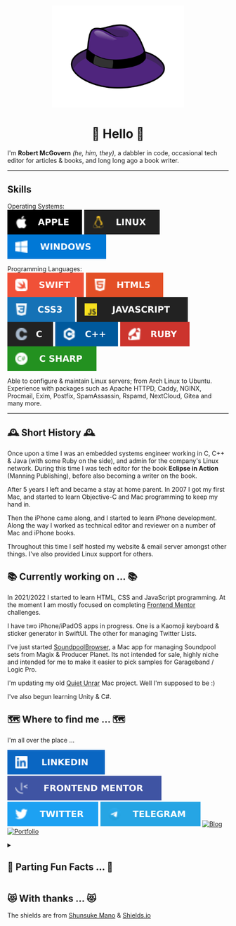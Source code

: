 <p align="middle">
<img src="images/purple_fedora.svg" width="300px" aria-hidden="true" alt="Purple Fedora" />
</p>

<h1 style="text-align:center">👋 Hello 👋</h1>

I'm **Robert McGovern** _(he, him, they)_, a dabbler in code, occasional tech editor for articles & books, and long long ago a book writer.

---
## Skills

<p>
Operating Systems: <br/>
<img src="images/apple.svg" style='vertical-align:middle' aria-label="Apple macOS">
<img src="images/linux.svg" style='vertical-align:middle' aria-label="Linux">
<img src="images/windows.svg" style='vertical-align:middle' aria-label="Microsoft Windows">
</p>

<p>
Programming Languages: <br/>
<img src="images/swift.svg" style='vertical-align:middle' aria-label="Swift">
<img src="images/html5.svg" style='vertical-align:middle' aria-label="HTML 5">
<img src="images/css3.svg" style='vertical-align:middle' aria-label="CSS 3">
<img src="images/javascript.svg" style='vertical-align:middle' aria-label="JavaScript">
<img src="images/c.svg" style='vertical-align:middle' aria-label="C">
<img src="images/c++.svg" style='vertical-align:middle' aria-label="C++">
<img src="images/ruby.svg" style='vertical-align:middle' aria-label="Ruby">
<img src="images/csharp.svg" style='vertical-align:middle' aria-label="C Sharp">

</p>

Able to configure & maintain Linux servers; from Arch Linux to Ubuntu. Experience with packages such as Apache HTTPD, Caddy, NGINX, Procmail, Exim, Postfix, SpamAssassin, Rspamd, NextCloud, Gitea and many more.

---

## 🕰️ Short History 🕰️

Once upon a time I was an embedded systems engineer working in C, C++ & Java (with some Ruby on the side), and admin for the company's Linux network. During this time I was tech editor for the book **Eclipse in Action** (Manning Publishing), before also becoming a writer on the book.

After 5 years I left and became a stay at home parent. In 2007 I got my first Mac, and started to learn Objective-C and Mac programming to keep my hand in.

Then the iPhone came along, and I started to learn iPhone development. Along the way I worked as technical editor and reviewer on a number of Mac and iPhone books.

Throughout this time I self hosted my website & email server amongst other things. I've also provided Linux support for others.

## 📚 Currently working on ... 📚

In 2021/2022 I started to learn HTML, CSS and JavaScript programming. At the moment I am mostly focused on completing [Frontend Mentor](https://www.frontendmentor.io/profile/tarasis) challenges.

I have two iPhone/iPadOS apps in progress. One is a Kaomoji keyboard & sticker generator in SwiftUI. The other for managing Twitter Lists.

I've just started [SoundpoolBrowser](https://github.com/tarasis/SoundpoolBrowser), a Mac app for managing Soundpool sets from Magix & Producer Planet. Its not intended for sale, highly niche and intended for me to make it easier to pick samples for Garageband / Logic Pro.

I'm updating my old [Quiet Unrar](https://github.com/tarasis/QuietUnrar) Mac project. Well I'm supposed to be :)

I've also begun learning Unity & C#.

## 🗺️ Where to find me ... 🗺️

I'm all over the place ...

[![LinkedIn](images/linkedin.svg)](https://www.linkedin.com/in/robertmcgovern/) [![FrontendMentor](images/frontendmentor.svg)](https://www.frontendmentor.io/profile/tarasis) [![Twitter](images/twitter.svg)](https://www.twitter.com/tarasis) [![Telegram](images/telegram.svg)](https://t.me/duemoko) [![Blog](https://img.shields.io/badge/-%20%20BLOG%20%20-blueviolet?style=for-the-badge)](https://tarasis.net) [![Portfolio](https://img.shields.io/badge/-%20%20Portfolio%20%20-blueviolet?style=for-the-badge)](https://rmcg.dev)



<!-- <p>
<img src="images/linkedin.svg" style='vertical-align:middle'> - [Robert McGovern](https://www.linkedin.com/in/robertmcgovern/)
</p> -->

<details><summary><h2>🤪 Parting Fun Facts ... 🤪</h2></summary>
<p>

### Why **Tarasis**?

It was a D&D character name I made up for a bard thief back in 89/90 when I was 13 or 14. Years later I discovered that it was the original name of the Roman Emperor [Zeno](https://en.wikipedia.org/wiki/Zeno_(emperor)), that it was the [name](http://www.tarasiselectric.com) of an electric company in the United States of America and the [surname](https://en.wikipedia.org/wiki/Konstantinos_Tarasis) of a Greek footballer & manager.

When I can't get `tarasis` as a username, then I use `duemoko`.

### Why a purple fedora?

I love the colour purple, and I often wear a black fedora.</p>
</details>

## 😻 With thanks ... 😻

The shields are from [Shunsuke Mano](https://github.com/progfay/shields-with-icon) & [Shields.io](https://shields.io/)

<!-- **tarasis/tarasis** is a ✨ _special_ ✨ repository because its `README.md` (this file) appears on your GitHub profile.

Here are some ideas to get you started:

- 🔭 I’m currently working on ...
- 🌱 I’m currently learning ...
- 👯 I’m looking to collaborate on ...
- 🤔 I’m looking for help with ...
- 💬 Ask me about ...
- 📫 How to reach me: ...
- 😄 Pronouns: ...
- ⚡ Fun fact: ... -->
